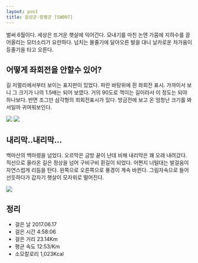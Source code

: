 ```yaml
---
layout: post
title: 음성군-증평군 [SW007]
---
```


벌써 6월이다. 세상은 뜨거운 햇살에 익어간다. 모내기를 마친 논엔 가뭄에 지하수를 끌어올리는 모터소리가 요란하다. 넘치는 물줄기에 달아오른 발을 대니 날카로운 차가움이 등줄기을 타고 오른다.

## 어떻게 좌회전을 안할수 있어? <i class="fa fa-arrow-left" aria-hidden="true"></i>

길 저멀리에서부터 보이는 표지판이 있었다. 파란 바탕위에 흰 좌회전 표시. 가까이서 보니 그 크기가 나의 1.5배는 되어 보였다. 거의 90도로 꺽이는 길이라서 이 정도는 되야 하나보다. 반면 조그만 삼각형의 죄회전표시가 있다. 방금전에 보고 온 엄청난 크기를 봐서일까 귀여워보인다.

<div class="images">
	<img src="{{ site.baseurl }}/images/sw007/SW007_1.JPG">
	<img src="{{ site.baseurl }}/images/sw007/SW007_2.JPG">
</div>

## 내리막..내리막... <i class="fa fa-hand-o-down" aria-hidden="true"></i>

백마산의 백마령을 넘었다. 오르막은 금방 끝이 난데 비해 내리막은 꽤 오래 내려갔다. 직선으로 올라온 길은 정상을 넘어 구비구비 휜길이 되었다. 어쩐지 너털대는 발걸음이 자연스럽게 리듬을 탄다. 왼쪽으로 오른쪽으로 풍경이 계속 바뀐다. 그림자속으로 들어선듯하다가 갑자기 햇살이 모자위로 떨어진다.

<div class="images">
	<img src="{{ site.baseurl }}/images/sw007/SW007_3.JPG">
</div>

## 정리 <i class="fa fa-bar-chart" aria-hidden="true"></i>

+ 걸은 날 2017.06.17
+ 걸은 시간 4:58:06
+ 걸은 거리 23.14Km
+ 평균 속도 12:53/Km
+ 소모칼로리 1,023Kcal